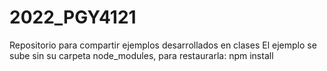 # 2022_PGY4121
Repositorio para compartir ejemplos desarrollados en clases
El ejemplo se sube sin su carpeta node_modules, para restaurarla:
npm install
